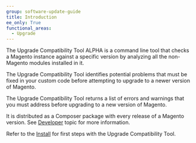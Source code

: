 ```yaml
---
group: software-update-guide
title: Introduction
ee_only: True
functional_areas:
  - Upgrade
---
```


The Upgrade Compatibility Tool ALPHA is a command line tool that checks a Magento instance against a specific version by analyzing all the non-Magento modules installed in it.

The Upgrade Compatibility Tool identifies potential problems that must be fixed in your custom code before attempting to upgrade to a newer version of Magento.

The Upgrade Compatibility Tool returns a list of errors and warnings that you must address before upgrading to a new version of Magento.

It is distributed as a Composer package with every release of a Magento version. See [Developer]({{site.baseurl}}/upgrade-compatibility-tool/developer.html) topic for more information.

Refer to the [Install]({{site.baseurl}}/upgrade-compatibility-tools/install.html) for first steps with the Upgrade Compatibility Tool.
